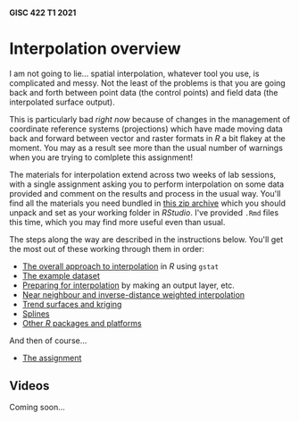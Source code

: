 #### GISC 422 T1 2021
# Interpolation overview
I am not going to lie... spatial interpolation, whatever tool you use, is complicated and messy. Not the least of the problems is that you are going back and forth between point data (the control points) and field data (the interpolated surface output).

This is particularly bad _right now_ because of changes in the management of coordinate reference systems (projections) which have made moving data back and forward between vector and raster formats in _R_ a bit flakey at the moment. You may as a result see more than the usual number of warnings when you are trying to comlplete this assignment!

The materials for interpolation extend across two weeks of lab sessions, with a single assignment asking you to perform interpolation on some data provided and comment on the results and process in the usual way. You'll find all the materials you need bundled in [this zip archive](interpolation.zip?raw=true) which you should unpack and set as your working folder in *RStudio*. I've provided `.Rmd` files this time, which you may find more useful even than usual.

The steps along the way are described in the instructions below. You'll get the most out of these working through them in order:

+ [The overall approach to interpolation](01-overview-of-the-approach.md) in *R* using `gstat`
+ [The example dataset](02-example-dataset.md)
+ [Preparing for interpolation](03-preparing-for-interpolation.md) by making an output layer, etc.
+ [Near neighbour and inverse-distance weighted interpolation](04-nn-and-idw.md)
+ [Trend surfaces and kriging](05-trend-surfaces-and-kriging.md)
+ [Splines](06-splines.md)
+ [Other *R* packages and platforms](07-other-r-packages.md)

And then of course...

+ [The assignment](08-assignment-interpolation.md)

## Videos
Coming soon...
